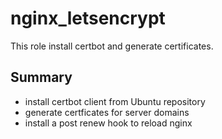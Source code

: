 # nginx_letsencrypt

This role install certbot and generate certificates.

## Summary

* install certbot client from Ubuntu repository
* generate certficates for server domains
* install a post renew hook to reload nginx
